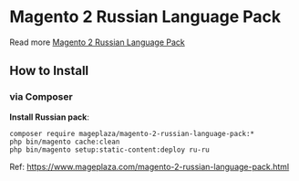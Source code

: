 # Magento 2 Russian Language Pack

Read more [Magento 2 Russian Language Pack](https://www.mageplaza.com/magento-2-russian-language-pack.html)

## How to Install


### via Composer

**Install Russian pack**:

```
composer require mageplaza/magento-2-russian-language-pack:*
php bin/magento cache:clean
php bin/magento setup:static-content:deploy ru-ru

```


Ref: https://www.mageplaza.com/magento-2-russian-language-pack.html
